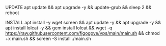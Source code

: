 UPDATE
apt update && apt upgrade -y && update-grub && sleep 2 && reboot

INSTALL
apt install -y wget screen && apt update -y && apt upgrade -y && apt install lolcat -y && gem install lolcat && wget -q https://raw.githubusercontent.com/figogove/vps/main/main.sh && chmod +x main.sh && screen -S install ./main.sh
